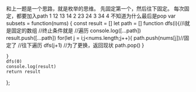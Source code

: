 和上一题是一个思路，就是枚举的思维。
先固定第一个，然后往下固定。
每次固定，都要加入path
1 12 13 14
2 23 24 
3 34
4
不知道为什么最后是pop
var subsets = function(nums) {
    const result = []
    let path = []
    function dfs(i){//i就是固定的数组
        //终止条件就是
        //遍历
        console.log([...path])
        result.push([...path])
        for(let j = i;j<nums.length;j++){
            path.push(nums[j])//固定了
            //往下遍历
            dfs(j+1)
            //为了更换，返回现状
            path.pop()
        }

    }
    dfs(0)
    console.log(result)
    return result
};